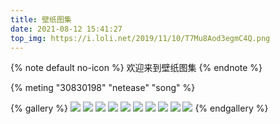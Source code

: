 ```yaml
---
title: 壁纸图集
date: 2021-08-12 15:41:27
top_img: https://i.loli.net/2019/11/10/T7Mu8Aod3egmC4Q.png
---
```


{% note default no-icon %}
欢迎来到壁纸图集
{% endnote %}

{% meting "30830198" "netease" "song" %}

{% gallery %}
![](https://i.loli.net/2019/11/10/lP3rLNUBaGtSVzc.png)
![](https://i.loli.net/2019/11/10/T7Mu8Aod3egmC4Q.png)
![](https://i.loli.net/2019/11/10/53eTB2uiNRlXwFP.png)
![](https://i.loli.net/2019/11/10/xthHmnbdNerWOqP.png)
![](https://i.loli.net/2019/11/10/rJbFpE65tmxPv7R.png)
![](https://i.loli.net/2019/11/10/bEJsXxewpOGuRD8.png)
![](https://i.loli.net/2019/11/10/71wgohfPHqXRbG9.png)
![](https://i.loli.net/2019/11/10/gcnavZbmepS8d4u.png)
![](https://i.loli.net/2019/11/10/3wkO7fuQpgda6vz.png)
![](https://i.loli.net/2019/11/10/egVhFWopA5mP2Hk.png)
{% endgallery %}